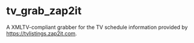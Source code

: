 # tv_grab_zap2it
A XMLTV-compliant grabber for the TV schedule information provided by https://tvlistings.zap2it.com.
